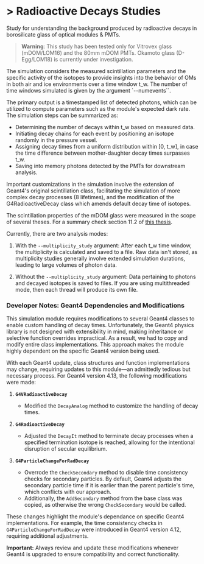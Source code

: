 # > Radioactive Decays Studies

Study for understanding the background produced by radioactive decays in borosilicate glass of optical modules & PMTs.

> **Warning**: This study has been tested only for Vitrovex glass (mDOM/LOM16) and the 80mm mDOM PMTs. Okamoto glass (D-Egg/LOM18) is currently under investigation.

The simulation considers the measured scintillation parameters and the specific activity of the isotopes to provide insights into the behavior of OMs in both air and ice environments over a time window t_w. The number of time windows simulated is given by the argument `--numevents``.

The primary output is a timestamped list of detected photons, which can be utilized to compute parameters such as the module's expected dark rate. The simulation steps can be summarized as:

- Determining the number of decays within t_w based on measured data.
- Initiating decay chains for each event by positioning an isotope randomly in the pressure vessel.
- Assigning decay times from a uniform distribution within [0, t_w], in case the time difference between mother-daughter decay times surpasses t_w.
- Saving into memory photons detected by the PMTs for downstream analysis.

Important customizations in the simulation involve the extension of Geant4's original scintillation class, facilitating the simulation of more complex decay processes (8 lifetimes), and the modification of the G4RadioactiveDecay class which amends default decay time of isotopes.

The scintillation properties of the mDOM glass were measured in the scope of several theses. For a summary check section 11.2 of [this thesis](https://zenodo.org/record/8121321).

Currently, there are two analysis modes:

1. With the `--multiplicity_study` argument: After each t_w time window, the multiplicity is calculated and saved to a file. Raw data isn't stored, as multiplicity studies generally involve extended simulation durations, leading to large volumes of photon data.

2. Without the `--multiplicity_study` argument: Data pertaining to photons and decayed isotopes is saved to files. If you are using multithreaded mode, then each thread will produce its own file.

### Developer Notes: Geant4 Dependencies and Modifications

This simulation module requires modifications to several Geant4 classes to enable custom handling of decay times. Unfortunately, the Geant4 physics library is not designed with extensibility in mind, making inheritance or selective function overrides impractical. As a result, we had to copy and modify entire class implementations. This approach makes the module highly dependent on the specific Geant4 version being used.

With each Geant4 update, class structures and function implementations may change, requiring updates to this module—an admittedly tedious but necessary process. For Geant4 version 4.13, the following modifications were made:

1. **`G4VRadioactiveDecay`**  
   - Modified the `DecayAnalog` method to customize the handling of decay times.

2. **`G4RadioactiveDecay`**  
   - Adjusted the `DecayIt` method to terminate decay processes when a specified termination isotope is reached, allowing for the intentional disruption of secular equilibrium.

3. **`G4ParticleChangeForRadDecay`**  
   - Overrode the `CheckSecondary` method to disable time consistency checks for secondary particles. By default, Geant4 adjusts the secondary particle time if it is earlier than the parent particle's time, which conflicts with our approach.  
   - Additionally, the `AddSecondary` method from the base class was copied, as otherwise the wrong `CheckSecondary` would be called.

These changes highlight the module's dependance on specific Geant4 implementations. For example, the time consistency checks in `G4ParticleChangeForRadDecay` were introduced in Geant4 version 4.12, requiring additional adjustments.  

**Important:** Always review and update these modifications whenever Geant4 is upgraded to ensure compatibility and correct functionality.
